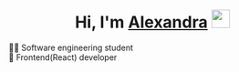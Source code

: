 <h1 align="center">Hi, I'm <a href="https://t.me/mesanyaa" target="_blank">Alexandra</a>
<img src="https://github.com/blackcater/blackcater/raw/main/images/Hi.gif" height="32"/></h1>

<p>
👩‍💻 Software engineering student 
<br>
🌱 Frontend(React) developer
</p>
